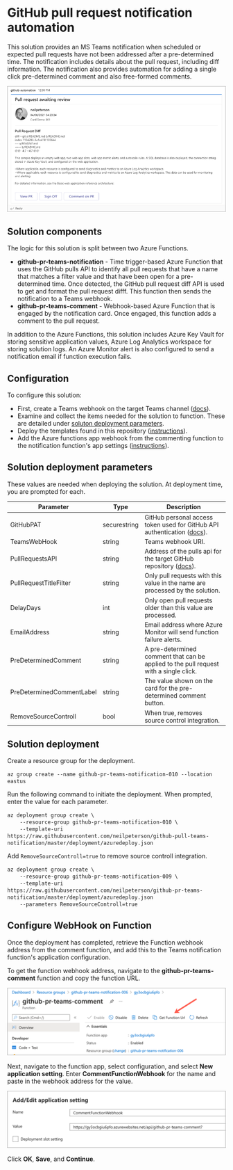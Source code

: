 # GitHub pull request notification automation

This solution provides an MS Teams notification when scheduled or expected pull requests have not been addressed after a pre-determined time. The notification includes details about the pull request, including diff information. The notification also provides automation for adding a single click pre-determined comment and also free-formed comments.

![](images/card-sample.png)

## Solution components

The logic for this solution is split between two Azure Functions.

- **github-pr-teams-notification** - Time trigger-based Azure Function that uses the GitHub pulls API to identify all pull requests that have a name that matches a filter value and that have been open for a pre-determined time. Once detected, the GitHub pull request diff API is used to get and format the pull request difff. This function then sends the notification to a Teams webhook.
- **github-pr-teams-comment** - Webhook-based Azure Function that is engaged by the notification card. Once engaged, this function adds a comment to the pull request. 

In addition to the Azure Functions, this solution includes Azure Key Vault for storing sensitive application values, Azure Log Analytics workspace for storing solution logs. An Azure Monitor alert is also configured to send a notification email if function execution fails.

## Configuration

To configure this solution:

- First, create a Teams webhook on the target Teams channel ([docs](https://docs.microsoft.com/microsoftteams/platform/webhooks-and-connectors/how-to/add-incoming-webhook)).
- Examine and collect the items needed for the solution to function. These are detailed under [soluton deployment parameters](#solution-deployment-parameters). 
- Deploy the templates found in this repository ([instructions](#solution-deployment)).
- Add the Azure functions app webhook from the commenting function to the notification function's app settings ([instructions](#configure-webhook-on-function)).

## Solution deployment parameters

These values are needed when deploying the solution. At deployment time, you are prompted for each.

| Parameter | Type | Description |
|---|---|---|
| GitHubPAT | securestring | GitHub personal access token used for GitHub API authentication ([docs](https://docs.github.com/github/authenticating-to-github/creating-a-personal-access-token)). |
| TeamsWebHook | string | Teams webhook URI. |
| PullRequestsAPI | string | Address of the pulls api for the target GitHub repository ([docs](https://docs.github.com/en/rest/reference/pulls)). |
| PullRequestTitleFilter | string | Only pull requests with this value in the name are processed by the solution. |
| DelayDays | int | Only open pull requests older than this value are processed. |
| EmailAddress | string | Email address where Azure Monitor will send function failure alerts. |
| PreDeterminedComment | string | A pre-determined comment that can be applied to the pull request with a single click. |
| PreDeterminedCommentLabel | string | The value shown on the card for the pre-determined comment button. |
| RemoveSourceControll | bool | When true, removes source control integration. |

## Solution deployment

Create a resource group for the deployment.

```azurecli
az group create --name github-pr-teams-notification-010 --location eastus
```

Run the following command to initiate the deployment. When prompted, enter the value for each parameter.

```azurecli
az deployment group create \
    --resource-group github-pr-teams-notification-010 \
    --template-uri https://raw.githubusercontent.com/neilpeterson/github-pull-teams-notification/master/deployment/azuredeploy.json
```

Add `RemoveSourceControll=true` to remove source controll integration.

```azurecli
az deployment group create \
    --resource-group github-pr-teams-notification-009 \
    --template-uri https://raw.githubusercontent.com/neilpeterson/github-pr-teams-notification/master/deployment/azuredeploy.json
    --parameters RemoveSourceControll=true
```

## Configure WebHook on Function

Once the deployment has completed, retrieve the Function webhook address from the comment function, and add this to the Teams notification function's application configuration.

To get the function webhook address, navigate to the **github-pr-teams-comment** function and copy the function URL.

![](images/function-url.png)

Next, navigate to the function app, select configuration, and select **New application setting**. Enter **CommentFunctionWebhook** for the name and paste in the webhook address for the value.

![](images/app-setting.png)

Click **OK**, **Save**, and **Continue**.
